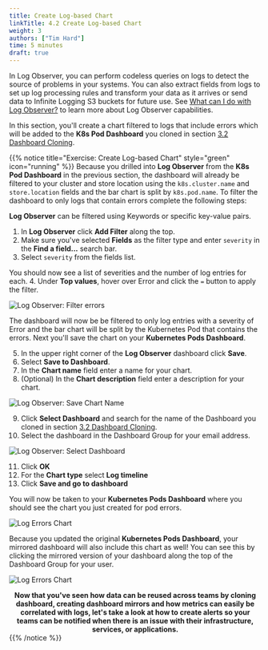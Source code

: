 ```yaml
---
title: Create Log-based Chart
linkTitle: 4.2 Create Log-based Chart
weight: 3
authors: ["Tim Hard"]
time: 5 minutes
draft: true
---
```


In Log Observer, you can perform codeless queries on logs to detect the source of problems in your systems. You can also extract fields from logs to set up log processing rules and transform your data as it arrives or send data to Infinite Logging S3 buckets for future use. See [What can I do with Log Observer?](https://docs.splunk.com/observability/en/logs/get-started-logs.html#logobserverfeatures) to learn more about Log Observer capabilities.

In this section, you'll create a chart filtered to logs that include errors which will be added to the **K8s Pod Dashboard** you cloned in section [3.2 Dashboard Cloning](../../3-reuse-content-across-teams/2-clone-dashboards).


{{% notice title="Exercise: Create Log-based Chart" style="green" icon="running" %}}
Because you drilled into **Log Observer** from the **K8s Pod Dashboard** in the previous section, the dashboard will already be filtered to your cluster and store location using the `k8s.cluster.name` and `store.location` fields and the bar chart is split by `k8s.pod.name`. To filter the dashboard to only logs that contain errors complete the following steps:

**Log Observer** can be filtered using Keywords or specific key-value pairs.
1. In **Log Observer** click **Add Filter** along the top.
2. Make sure you've selected **Fields** as the filter type and enter `severity` in the **Find a field...** search bar.
3. Select `severity` from the fields list.

You should now see a list of severities and the number of log entries for each.
4. Under **Top values**, hover over Error and click the `=` button to apply the filter.

![Log Observer: Filter errors](../../images/loc-filter-errors.png?width=40vw)

The dashboard will now be be filtered to only log entries with a severity of Error and the bar chart will be split by the Kubernetes Pod that contains the errors. Next you'll save the chart on your **Kubernetes Pods Dashboard**.

5. In the upper right corner of the **Log Observer** dashboard click **Save**.
6. Select **Save to Dashboard**.
7. In the **Chart name** field enter a name for your chart.
8. (Optional) In the **Chart description** field enter a description for your chart.

![Log Observer: Save Chart Name](../../images/loc-save-chart-name.png?width=40vw)

9. Click **Select Dashboard** and search for the name of the Dashboard you cloned in section [3.2 Dashboard Cloning](../../3-reuse-content-across-teams/2-clone-dashboards). 
10. Select the dashboard in the Dashboard Group for your email address.

![Log Observer: Select Dashboard](../../images/loc-select-dashboard.png?width=40vw)

11. Click **OK**
12. For the **Chart type** select **Log timeline**
13. Click **Save and go to dashboard** 

You will now be taken to your **Kubernetes Pods Dashboard** where you should see the chart you just created for pod errors.

![Log Errors Chart](../../images/k8s-pod-log-error-chart.png?width=40vw)

Because you updated the original **Kubernetes Pods Dashboard**, your mirrored dashboard will also include this chart as well! You can see this by clicking the mirrored version of your dashboard along the top of the Dashboard Group for your user.

![Log Errors Chart](../../images/k8s-pod-select-dashboard.png?width=40vw)

<center><b>
Now that you've seen how data can be reused across teams by cloning dashboard, creating dashboard mirrors and how metrics can easily be correlated with logs, let's take a look at how to create alerts so your teams can be notified when there is an issue with their infrastructure, services, or applications.
</b></center>
{{% /notice %}}
